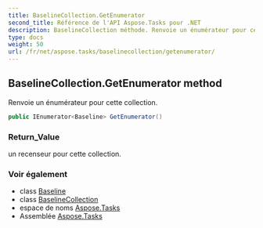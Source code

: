 ```yaml
---
title: BaselineCollection.GetEnumerator
second_title: Référence de l'API Aspose.Tasks pour .NET
description: BaselineCollection méthode. Renvoie un énumérateur pour cette collection.
type: docs
weight: 50
url: /fr/net/aspose.tasks/baselinecollection/getenumerator/
---
```

## BaselineCollection.GetEnumerator method

Renvoie un énumérateur pour cette collection.

```csharp
public IEnumerator<Baseline> GetEnumerator()
```

### Return_Value

un recenseur pour cette collection.

### Voir également

* class [Baseline](../../baseline/)
* class [BaselineCollection](../)
* espace de noms [Aspose.Tasks](../../baselinecollection/)
* Assemblée [Aspose.Tasks](../../../)


